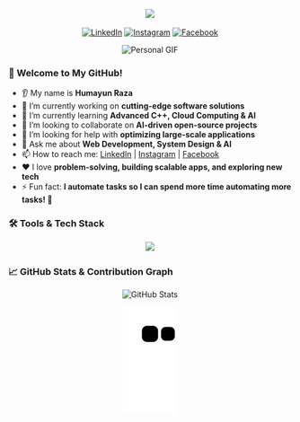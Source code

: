 <!-- Animated Header -->
<p align="center">
  <img src="https://capsule-render.vercel.app/api?text=Hey%20Everyone!&animation=fadeIn&type=waving&color=gradient&height=100"/>
</p>

<!-- Social Media Icons -->
<p align="center">
  <a href="https://www.linkedin.com/in/humayun-raza-030hr/"><img height="50" src="https://user-images.githubusercontent.com/46517096/166974368-9798f39f-1f46-499c-b14e-81f0a3f83a06.png" alt="LinkedIn"/></a>
  <a href="https://www.instagram.com/humayunraza030/"><img height="50" src="https://upload.wikimedia.org/wikipedia/commons/a/a5/Instagram_icon.png" alt="Instagram"/></a>
  <a href="https://www.facebook.com/god.selected.person/"><img height="50" src="https://upload.wikimedia.org/wikipedia/commons/5/51/Facebook_f_logo_%282019%29.svg" alt="Facebook"/></a>
</p>

<!-- Personal GIF -->
<p align="center">
  <img src="https://media.giphy.com/media/l3q2K5jinAlChoCLS/giphy.gif" alt="Personal GIF"/>
</p>

### 🚀 Welcome to My GitHub!
* 👂 My name is **Humayun Raza**
* 🔭 I’m currently working on **cutting-edge software solutions**
* 🌱 I’m currently learning **Advanced C++, Cloud Computing & AI**
* 🤝 I’m looking to collaborate on **AI-driven open-source projects**
* 🤔 I’m looking for help with **optimizing large-scale applications**
* 💬 Ask me about **Web Development, System Design & AI**
* 📫 How to reach me: [LinkedIn](https://www.linkedin.com/in/humayun-raza-030hr/) | [Instagram](https://www.instagram.com/humayunraza030/) | [Facebook](https://www.facebook.com/god.selected.person/)
* ❤️ I love **problem-solving, building scalable apps, and exploring new tech**
* ⚡ Fun fact: **I automate tasks so I can spend more time automating more tasks! 🤖**

### 🛠️ Tools & Tech Stack
<p align="center">
  <img src="https://skillicons.dev/icons?i=c,cpp,python,js,react,nodejs,mongodb,sqlite,docker,aws,git"/>
</p>

### 📈 GitHub Stats & Contribution Graph
<p align="center">
  <img src="https://github-readme-stats.vercel.app/api?username=humayun-raza-030&show_icons=true&theme=radical" alt="GitHub Stats"/>
</p>

<p align="center">
  <img src="https://github.com/humayun-raza-030/humayun-raza-030/blob/output/github-contribution-grid-snake.svg" alt="Contribution Graph"/>
</p>

